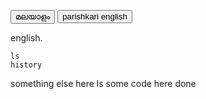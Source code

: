 <button type="button" onclick="mymalluFunction()">മലയാളം</button>
<button type="button" onclick="myEngFunction()">parishkari english</button>
<div id="mallu" style="display:none;">
<p>മലയാളം</p>
</div>

<div id="parishkari">
<p>english.</p>
</div>

```
ls
history

```

something else here
    ls
    some code here
done
